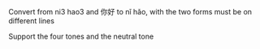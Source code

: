Convert from ni3 hao3 and 你好 to nǐ hǎo, with the two forms must be on different lines 

Support the four tones and the neutral tone
